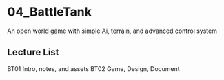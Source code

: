 # 04_BattleTank
An open world game with simple Ai, terrain, and advanced control system
## Lecture List
BT01 Intro, notes, and assets
BT02 Game, Design, Document
